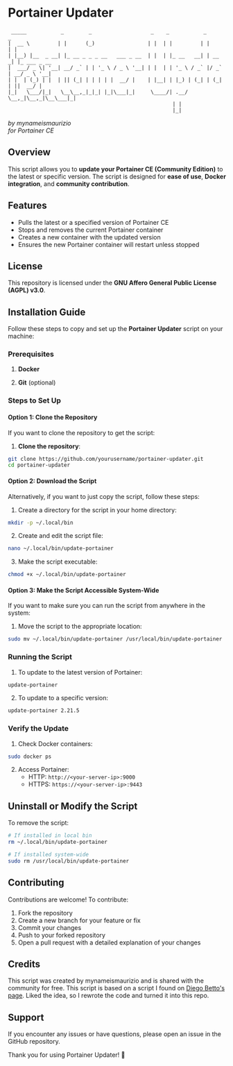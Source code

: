 # Portainer Updater

```
 _____           _        _                   _    _           _       _            
|  __ \         | |      (_)                 | |  | |         | |     | |           
| |__) |__  _ __| |_ __ _ _ _ __   ___ _ __  | |  | |_ __   __| | __ _| |_ ___ _ __ 
|  ___/ _ \| '__| __/ _` | | '_ \ / _ \ '__| | |  | | '_ \ / _` |/ _` | __/ _ \ '__|  
| |  | (_) | |  | || (_| | | | | |  __/ |    | |__| | |_) | (_| | (_| | ||  __/ |    
|_|   \___/|_|   \__\__,_|_|_| |_|\___|_|     \____/| .__/ \__,_|\__,_|\__\___|_|     
                                                     | |                             
                                                     |_|                             
```

*by mynameismaurizio*  
*for Portainer CE*

## Overview
This script allows you to **update your Portainer CE (Community Edition)** to the latest or specific version. The script is designed for **ease of use**, **Docker integration**, and **community contribution**.

## Features
- Pulls the latest or a specified version of Portainer CE
- Stops and removes the current Portainer container
- Creates a new container with the updated version
- Ensures the new Portainer container will restart unless stopped

## License
This repository is licensed under the **GNU Affero General Public License (AGPL) v3.0**.

## Installation Guide

Follow these steps to copy and set up the **Portainer Updater** script on your machine:

### Prerequisites
1. **Docker** 
   
2. **Git** (optional)


### Steps to Set Up

#### Option 1: Clone the Repository
If you want to clone the repository to get the script:

1. **Clone the repository**:
```bash
git clone https://github.com/yourusername/portainer-updater.git
cd portainer-updater
```

#### Option 2: Download the Script
Alternatively, if you want to just copy the script, follow these steps:

1. Create a directory for the script in your home directory:
```bash
mkdir -p ~/.local/bin
```

2. Create and edit the script file:
```bash
nano ~/.local/bin/update-portainer
```

3. Make the script executable:
```bash
chmod +x ~/.local/bin/update-portainer
```

#### Option 3: Make the Script Accessible System-Wide
If you want to make sure you can run the script from anywhere in the system:

1. Move the script to the appropriate location:
```bash
sudo mv ~/.local/bin/update-portainer /usr/local/bin/update-portainer
```

### Running the Script

1. To update to the latest version of Portainer:
```bash
update-portainer
```

2. To update to a specific version:
```bash
update-portainer 2.21.5
```

### Verify the Update

1. Check Docker containers:
```bash
sudo docker ps
```

2. Access Portainer:
   - HTTP: `http://<your-server-ip>:9000`
   - HTTPS: `https://<your-server-ip>:9443`

## Uninstall or Modify the Script

To remove the script:
```bash
# If installed in local bin
rm ~/.local/bin/update-portainer

# If installed system-wide
sudo rm /usr/local/bin/update-portainer
```

## Contributing

Contributions are welcome! To contribute:

1. Fork the repository
2. Create a new branch for your feature or fix
3. Commit your changes
4. Push to your forked repository
5. Open a pull request with a detailed explanation of your changes

## Credits

This script was created by mynameismaurizio and is shared with the community for free.
This script is based on a script I found on [Diego Betto's page](https://diegobetto.com/portainer-update). Liked the idea, so I rewrote the code and turned it into this repo.

## Support

If you encounter any issues or have questions, please open an issue in the GitHub repository.

Thank you for using Portainer Updater! 🚀
